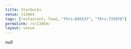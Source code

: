 ```yaml
---
title: Starbucks
venue: v13464
tags: [restaurant, food, "fhrs:605537", "fhrs:735070"]
permalink: /v/13464/
layout: venue
---
```

null